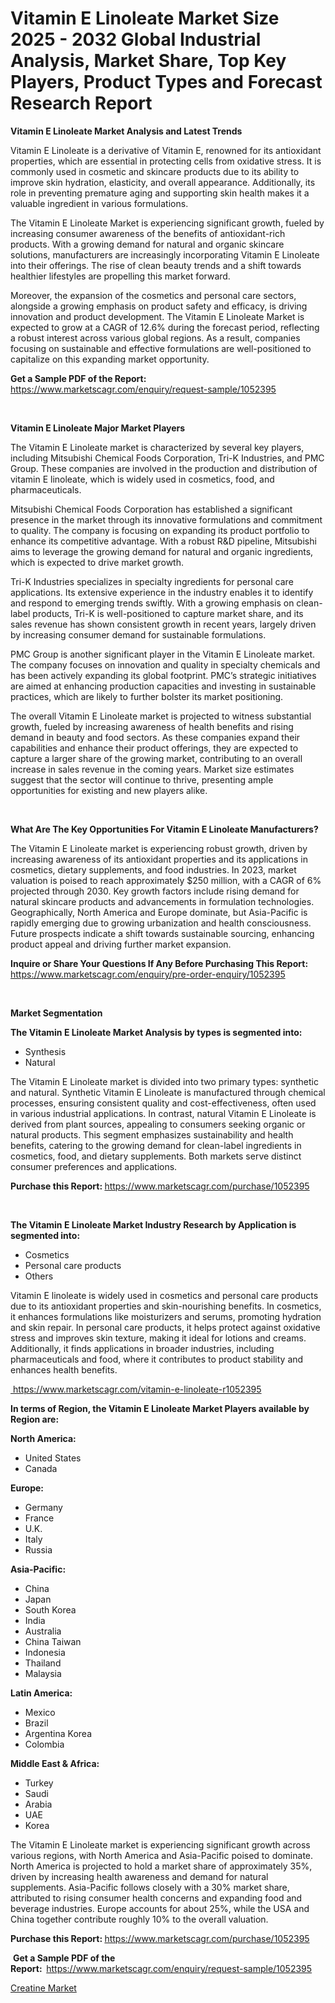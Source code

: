 <p><h1>Vitamin E Linoleate Market Size 2025 - 2032 Global Industrial Analysis, Market Share, Top Key Players, Product Types and Forecast Research Report</h1></p><p><strong>Vitamin E Linoleate Market Analysis and Latest Trends</strong></p>
<p><p>Vitamin E Linoleate is a derivative of Vitamin E, renowned for its antioxidant properties, which are essential in protecting cells from oxidative stress. It is commonly used in cosmetic and skincare products due to its ability to improve skin hydration, elasticity, and overall appearance. Additionally, its role in preventing premature aging and supporting skin health makes it a valuable ingredient in various formulations.</p><p>The Vitamin E Linoleate Market is experiencing significant growth, fueled by increasing consumer awareness of the benefits of antioxidant-rich products. With a growing demand for natural and organic skincare solutions, manufacturers are increasingly incorporating Vitamin E Linoleate into their offerings. The rise of clean beauty trends and a shift towards healthier lifestyles are propelling this market forward.</p><p>Moreover, the expansion of the cosmetics and personal care sectors, alongside a growing emphasis on product safety and efficacy, is driving innovation and product development. The Vitamin E Linoleate Market is expected to grow at a CAGR of 12.6% during the forecast period, reflecting a robust interest across various global regions. As a result, companies focusing on sustainable and effective formulations are well-positioned to capitalize on this expanding market opportunity.</p></p>
<p><strong>Get a Sample PDF of the Report:&nbsp;</strong> <a href="https://www.marketscagr.com/enquiry/request-sample/1052395?utm_campaign=2990&utm_medium=2&utm_source=Github&utm_content=ia&utm_term=08032025&utm_id=vitamin-e-linoleate">https://www.marketscagr.com/enquiry/request-sample/1052395</a></p>
<p>&nbsp;</p>
<p><strong>Vitamin E Linoleate Major Market Players</strong></p>
<p><p>The Vitamin E Linoleate market is characterized by several key players, including Mitsubishi Chemical Foods Corporation, Tri-K Industries, and PMC Group. These companies are involved in the production and distribution of vitamin E linoleate, which is widely used in cosmetics, food, and pharmaceuticals.</p><p>Mitsubishi Chemical Foods Corporation has established a significant presence in the market through its innovative formulations and commitment to quality. The company is focusing on expanding its product portfolio to enhance its competitive advantage. With a robust R&D pipeline, Mitsubishi aims to leverage the growing demand for natural and organic ingredients, which is expected to drive market growth.</p><p>Tri-K Industries specializes in specialty ingredients for personal care applications. Its extensive experience in the industry enables it to identify and respond to emerging trends swiftly. With a growing emphasis on clean-label products, Tri-K is well-positioned to capture market share, and its sales revenue has shown consistent growth in recent years, largely driven by increasing consumer demand for sustainable formulations.</p><p>PMC Group is another significant player in the Vitamin E Linoleate market. The company focuses on innovation and quality in specialty chemicals and has been actively expanding its global footprint. PMC’s strategic initiatives are aimed at enhancing production capacities and investing in sustainable practices, which are likely to further bolster its market positioning.</p><p>The overall Vitamin E Linoleate market is projected to witness substantial growth, fueled by increasing awareness of health benefits and rising demand in beauty and food sectors. As these companies expand their capabilities and enhance their product offerings, they are expected to capture a larger share of the growing market, contributing to an overall increase in sales revenue in the coming years. Market size estimates suggest that the sector will continue to thrive, presenting ample opportunities for existing and new players alike.</p></p>
<p>&nbsp;</p>
<p><strong>What Are The Key Opportunities For Vitamin E Linoleate Manufacturers?</strong></p>
<p><p>The Vitamin E Linoleate market is experiencing robust growth, driven by increasing awareness of its antioxidant properties and its applications in cosmetics, dietary supplements, and food industries. In 2023, market valuation is poised to reach approximately $250 million, with a CAGR of 6% projected through 2030. Key growth factors include rising demand for natural skincare products and advancements in formulation technologies. Geographically, North America and Europe dominate, but Asia-Pacific is rapidly emerging due to growing urbanization and health consciousness. Future prospects indicate a shift towards sustainable sourcing, enhancing product appeal and driving further market expansion.</p></p>
<p><strong>Inquire or Share Your Questions If Any Before Purchasing This Report:</strong> <a href="https://www.marketscagr.com/enquiry/pre-order-enquiry/1052395?utm_campaign=2990&utm_medium=2&utm_source=Github&utm_content=ia&utm_term=08032025&utm_id=vitamin-e-linoleate">https://www.marketscagr.com/enquiry/pre-order-enquiry/1052395</a></p>
<p>&nbsp;</p>
<p><strong>Market Segmentation</strong></p>
<p><strong>The Vitamin E Linoleate Market Analysis by types is segmented into:</strong></p>
<p><ul><li>Synthesis</li><li>Natural</li></ul></p>
<p><p>The Vitamin E Linoleate market is divided into two primary types: synthetic and natural. Synthetic Vitamin E Linoleate is manufactured through chemical processes, ensuring consistent quality and cost-effectiveness, often used in various industrial applications. In contrast, natural Vitamin E Linoleate is derived from plant sources, appealing to consumers seeking organic or natural products. This segment emphasizes sustainability and health benefits, catering to the growing demand for clean-label ingredients in cosmetics, food, and dietary supplements. Both markets serve distinct consumer preferences and applications.</p></p>
<p><strong>Purchase this Report:&nbsp;</strong><a href="https://www.marketscagr.com/purchase/1052395?utm_campaign=2990&utm_medium=2&utm_source=Github&utm_content=ia&utm_term=08032025&utm_id=vitamin-e-linoleate">https://www.marketscagr.com/purchase/1052395</a></p>
<p>&nbsp;</p>
<p><strong>The Vitamin E Linoleate Market Industry Research by Application is segmented into:</strong></p>
<p><ul><li>Cosmetics</li><li>Personal care products</li><li>Others</li></ul></p>
<p><p>Vitamin E linoleate is widely used in cosmetics and personal care products due to its antioxidant properties and skin-nourishing benefits. In cosmetics, it enhances formulations like moisturizers and serums, promoting hydration and skin repair. In personal care products, it helps protect against oxidative stress and improves skin texture, making it ideal for lotions and creams. Additionally, it finds applications in broader industries, including pharmaceuticals and food, where it contributes to product stability and enhances health benefits.</p></p>
<p><a href="https://www.marketscagr.com/vitamin-e-linoleate-r1052395?utm_campaign=2990&utm_medium=2&utm_source=Github&utm_content=ia&utm_term=08032025&utm_id=vitamin-e-linoleate">&nbsp;https://www.marketscagr.com/vitamin-e-linoleate-r1052395</a></p>
<p><strong>In terms of Region, the Vitamin E Linoleate Market Players available by Region are:</strong></p>
<p>
    <p> <strong> North America: </strong>
        <ul>
            <li>United States</li>
            <li>Canada</li>
        </ul>
        </p> 
    <p> <strong> Europe: </strong>
        <ul>
            <li>Germany</li>
            <li>France</li>
            <li>U.K.</li>
            <li>Italy</li>
            <li>Russia</li>
        </ul>
        </p> 
    <p> <strong> Asia-Pacific: </strong>
        <ul>
            <li>China</li>
            <li>Japan</li>
            <li>South Korea</li>
            <li>India</li>
            <li>Australia</li>
            <li>China Taiwan</li>
            <li>Indonesia</li>
            <li>Thailand</li>
            <li>Malaysia</li>
        </ul>
        </p> 
    <p> <strong> Latin America: </strong>
        <ul>
            <li>Mexico</li>
            <li>Brazil</li>
            <li>Argentina Korea</li>
            <li>Colombia</li>
        </ul>
        </p> 
    <p> <strong> Middle East & Africa: </strong>
        <ul>
            <li>Turkey</li>
            <li>Saudi</li>
            <li>Arabia</li>
            <li>UAE</li>
            <li>Korea</li>
        </ul>
    </p>
    </p>
<p><p>The Vitamin E Linoleate market is experiencing significant growth across various regions, with North America and Asia-Pacific poised to dominate. North America is projected to hold a market share of approximately 35%, driven by increasing health awareness and demand for natural supplements. Asia-Pacific follows closely with a 30% market share, attributed to rising consumer health concerns and expanding food and beverage industries. Europe accounts for about 25%, while the USA and China together contribute roughly 10% to the overall valuation.</p></p>
<p><strong>Purchase this Report: </strong><a href="https://www.marketscagr.com/purchase/1052395?utm_campaign=2990&utm_medium=2&utm_source=Github&utm_content=ia&utm_term=08032025&utm_id=vitamin-e-linoleate">https://www.marketscagr.com/purchase/1052395</a></p>
<p>&nbsp;<strong>Get a Sample PDF of the Report:&nbsp;&nbsp;</strong><a href="https://www.marketscagr.com/enquiry/request-sample/1052395?utm_campaign=2990&utm_medium=2&utm_source=Github&utm_content=ia&utm_term=08032025&utm_id=vitamin-e-linoleate">https://www.marketscagr.com/enquiry/request-sample/1052395</a></p>
<p><strong></strong></p>
<p><p><a href="https://github.com/scaseiargas/Market-Research-Report-List-1/blob/main/creatine-market.md?utm_campaign=2990&utm_medium=2&utm_source=Github&utm_content=ia&utm_term=08032025&utm_id=vitamin-e-linoleate">Creatine Market</a></p></p>